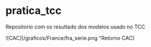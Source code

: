 # pratica_tcc

Repositorio com os resultado dos modelos usado no TCC


![CAC](/graficos/France/fra_serie.png "Retorno CAC)

